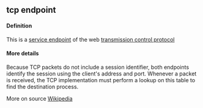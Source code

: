 ## tcp endpoint

<h4>Definition</h4><p>This is a <a href="service-endpoint">service endpoint</a> of the web <a href="transmission-control-protocol">transmission control protocol</a></p><h4>More details</h4><p>Because TCP packets do not include a session identifier, both endpoints identify the session using the client&#39;s address and port. Whenever a packet is received, the TCP implementation must perform a lookup on this table to find the destination process.</p><p>More on source <a href="https://en.wikipedia.org/wiki/Transmission_Control_Protocol">Wikipedia</a></p>

